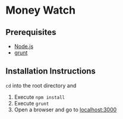 # Money Watch

## Prerequisites
- [Node.js](https://nodejs.org/en/)
- [grunt](http://gruntjs.com/)

## Installation Instructions

`cd` into the root directory and

1. Execute `npm install`
2. Execute `grunt`
3. Open a browser and go to [localhost:3000](localhost:3000)
